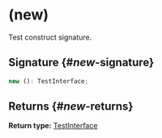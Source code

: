 # (new)

Test construct signature.

## Signature {#_new_-signature}

```typescript
new (): TestInterface;
```

## Returns {#_new_-returns}

<b>Return type:</b> [TestInterface](docs/simple-suite-test/testinterface-interface)